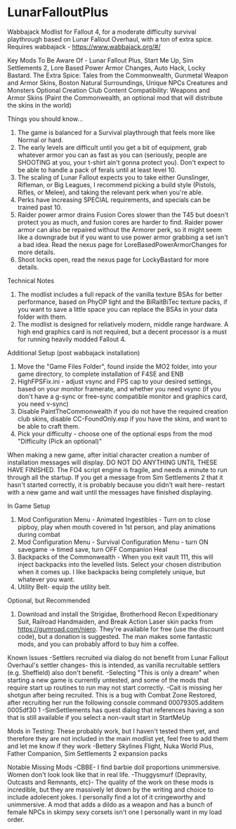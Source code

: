 # LunarFalloutPlus
Wabbajack Modlist for Fallout 4, for a moderate difficulty survival playthrough based on Lunar Fallout Overhaul, with a ton of extra spice.
Requires wabbajack - https://www.wabbajack.org/#/

Key Mods To Be Aware Of - Lunar Fallout Plus, Start Me Up, Sim Settlements 2, Lore Based Power Armor Changes, Auto Hack, Locky Bastard.
The Extra Spice: Tales from the Commonwealth, Gunmetal Weapon and Armor Skins, Boston Natural Surroundings, Unique NPCs Creatures and Monsters
Optional Creation Club Content Compatibility: Weapons and Armor Skins (Paint the Commonwealth, an optional mod that will distribute the skins in the world)

Things you should know...
1) The game is balanced for a Survival playthrough that feels more like Normal or hard.
2) The early levels are difficult until you get a bit of equipment, grab whatever armor you can as fast as you can (seriously, people are SHOOTING at you, your t-shirt ain't gonna protect you). Don't expect to be able to handle a pack of ferals until at least level 10.
3) The scaling of Lunar Fallout expects you to take either Gunslinger, Rifleman, or Big Leagues, I recommend picking a build style (Pistols, Rifles, or Melee), and taking the relevant perk when you're able.
4) Perks have increasing SPECIAL requirements, and specials can be trained past 10.
5) Raider power armor drains Fusion Cores slower than the T45 but doesn't protect you as much, and fusion cores are harder to find. Raider power armor can also be repaired without the Armorer perk, so it might seem like a downgrade but if you want to use power armor grabbing a set isn't a bad idea. Read the nexus page for LoreBasedPowerArmorChanges for more details.
6) Shoot locks open, read the nexus page for LockyBastard for more details.

Technical Notes
1) The modlist includes a full repack of the vanilla texture BSAs for better performance, based on PhyOP light and the BiRaitBiTec texture packs, if you want to save a little space you can replace the BSAs in your data folder with them.
2) The modlist is designed for reliatively modern, middle range hardware. A high end graphics card is not required, but a decent processor is a must for running heavily modded Fallout 4.

Additional Setup (post wabbajack installation)
1) Move the "Game Files Folder", found inside the MO2 folder, into your game directory, to complete installation of F4SE and ENB
2) HighFPSFix.ini - adjust vsync and FPS cap to your desired settings, based on your monitor framerate, and whether you need vsync (if you don't have a g-sync or free-sync compatible monitor and graphics card, you need v-sync)
3) Disable PaintTheCommonwealth if you do not have the required creation club skins, disable CC-FoundOnly.esp if you have the skins, and want to be able to craft them.
4) Pick your difficulty - choose one of the optional esps from the mod "Difficulty (Pick an optional)"

When making a new game, after initial character creation a number of installation messages will display. DO NOT DO ANYTHING UNTIL THESE HAVE FINISHED. The FO4 script engine is fragile, and needs a minute to run through all the startup. If you get a message from Sim Settlements 2 that it hasn't started correctly, it is probably because you didn't wait here- restart with a new game and wait until the messages have finished displaying.

In Game Setup
1) Mod Configuration Menu - Animated Ingestibles - Turn on to close pipboy, play when mouth covered in 1st person, and play animations during combat
2) Mod Configuration Menu - Survival Configuration Menu - turn ON savegame -> timed save, turn OFF Companion Heal
2) Backpacks of the Commonwealth - When you exit vault 111, this will inject backpacks into the levelled lists. Select your chosen distribution when it comes up. I like backpacks being completely unique, but whatever you want.
3) Utility Belt- equip the utility belt.

Optional, but Recommended
1) Download and install the Strigidae, Brotherhood Recon Expeditionary Suit, Railroad Handmaiden, and Break Action Laser skin packs from https://gumroad.com/niero. They're available for free (use the discount code), but a donation is suggested. The man makes some fantastic mods, and you can probably afford to buy him a coffee.

Known Issues
-Settlers recruited via dialog do not benefit from Lunar Fallout Overhaul's settler changes- this is intended, as vanilla recruitable settlers (e.g. Sheffield) also don't benefit.
-Selecting "This is only a dream" when starting a new game is currently untested, and some of the mods that require start up routines to run may not start correctly.
-Cait is missing her shotgun after being recruited. This is a bug with Combat Zone Restored, after recruiting her run the following console command
00079305.additem 0005df30 1
-SimSettlements has quest dialog that references having a son that is still available if you select a non-vault start in StartMeUp

Mods in Testing: These probably work, but I haven't tested them yet, and therefore they are not included in the main modlist yet, feel free to add them and let me know if they work
-Bettery Skylines Flight, Nuka World Plus, Father Companion, Sim Settlements 2 expansion packs

Notable Missing Mods
-CBBE- I find barbie doll proportions unimmersive. Women don't look look like that in real life.
-Thuggysmurf (Depravity, Outcasts and Remnants, etc)- The quality of the work on these mods is incredible, but they are massively let down by the writing and choice to include adolecent jokes. I personally find a lot of it cringeworthy and unimmersive. A mod that adds a dildo as a weapon and has a bunch of female NPCs in skimpy sexy corsets isn't one I personally want in my load order.